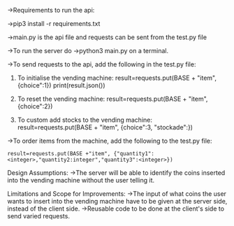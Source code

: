 ->Requirements to run the api:

->pip3 install -r requirements.txt

->main.py is the api file and requests can be sent from the test.py file

->To run the server do ->python3 main.py on a terminal.

->To send requests to the api, add the following in the test.py file:

1. To initialise the vending machine:
	result=requests.put(BASE + "item", {choice":1})
print(result.json())

2. To reset the vending machine:
	result=requests.put(BASE + "item", {choice":2})

3. To custom add stocks to the vending machine:
	result=requests.put(BASE + "item", {choice":3, "stockade":<integer>})

->To order items from the machine, add the following to the test.py file:
	
	result=requests.put(BASE +"item", {"quantity1":<integer>,"quantity2:integer","quantity3":<integer>})

Design Assumptions:
->The server will be able to identify the coins inserted into the vending machine without the user telling it.

Limitations and Scope for Improvements:
->The input of what coins the user wants to insert into the vending machine have to be given at the server side, instead of the client side.
->Reusable code to be done at the client's side to send varied requests.

	

